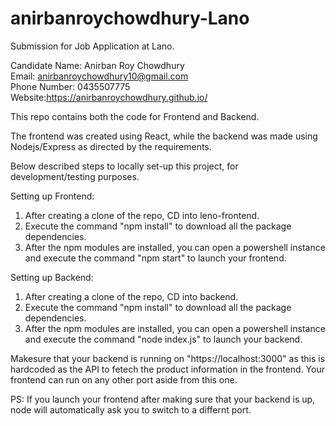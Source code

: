 # anirbanroychowdhury-Lano
Submission for Job Application at Lano.

Candidate Name: Anirban Roy Chowdhury  
Email: anirbanroychowdhury10@gmail.com  
Phone Number: 0435507775  
Website:https://anirbanroychowdhury.github.io/  

This repo contains both the code for Frontend and Backend. 

The frontend was created using React, while the backend was made using Nodejs/Express as directed by the requirements.

Below described steps to locally set-up this project, for development/testing purposes.

Setting up Frontend:
1. After creating a clone of the repo, CD into leno-frontend.
2. Execute the command "npm install" to download all the package dependencies.
3. After the npm modules are installed, you can open a powershell instance and execute the command "npm start" to launch your frontend.

Setting up Backend:
1. After creating a clone of the repo, CD into backend.
2. Execute the command "npm install" to download all the package dependencies.
3. After the npm modules are installed, you can open a powershell instance and execute the command "node index.js" to launch your backend.

Makesure that your backend is running on "https://localhost:3000" as this is hardcoded as the API to fetech the product information in the frontend. Your frontend can run on any other port aside from this one.

PS: If you launch your frontend after making sure that your backend is up, node will automatically ask you to switch to a differnt port.
